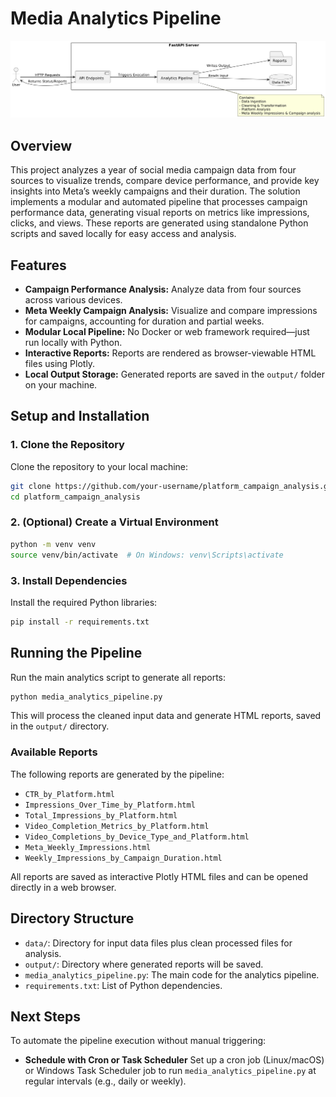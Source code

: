 # Media Analytics Pipeline

![Pipeline Diagram](https://github.com/MrJohn91/platform_campaign_analysis/blob/main/visualization/diagram.png)

## Overview

This project analyzes a year of social media campaign data from four sources to visualize trends, compare device performance, and provide key insights into Meta’s weekly campaigns and their duration. The solution implements a modular and automated pipeline that processes campaign performance data, generating visual reports on metrics like impressions, clicks, and views. These reports are generated using standalone Python scripts and saved locally for easy access and analysis.

## Features

- **Campaign Performance Analysis:** Analyze data from four sources across various devices.
- **Meta Weekly Campaign Analysis:** Visualize and compare impressions for campaigns, accounting for duration and partial weeks.
- **Modular Local Pipeline:** No Docker or web framework required—just run locally with Python.
- **Interactive Reports:** Reports are rendered as browser-viewable HTML files using Plotly.
- **Local Output Storage:** Generated reports are saved in the `output/` folder on your machine.

## Setup and Installation

### 1. Clone the Repository

Clone the repository to your local machine:

```bash
git clone https://github.com/your-username/platform_campaign_analysis.git
cd platform_campaign_analysis
````

### 2. (Optional) Create a Virtual Environment

```bash
python -m venv venv
source venv/bin/activate  # On Windows: venv\Scripts\activate
```

### 3. Install Dependencies

Install the required Python libraries:

```bash
pip install -r requirements.txt
```

## Running the Pipeline

Run the main analytics script to generate all reports:

```bash
python media_analytics_pipeline.py
```

This will process the cleaned input data and generate HTML reports, saved in the `output/` directory.

### Available Reports

The following reports are generated by the pipeline:

* `CTR_by_Platform.html`
* `Impressions_Over_Time_by_Platform.html`
* `Total_Impressions_by_Platform.html`
* `Video_Completion_Metrics_by_Platform.html`
* `Video_Completions_by_Device_Type_and_Platform.html`
* `Meta_Weekly_Impressions.html`
* `Weekly_Impressions_by_Campaign_Duration.html`

All reports are saved as interactive Plotly HTML files and can be opened directly in a web browser.

## Directory Structure

* `data/`: Directory for input data files plus clean processed files for analysis.
* `output/`: Directory where generated reports will be saved.
* `media_analytics_pipeline.py`: The main code for the analytics pipeline.
* `requirements.txt`: List of Python dependencies.

## Next Steps

To automate the pipeline execution without manual triggering:

* **Schedule with Cron or Task Scheduler**
  Set up a cron job (Linux/macOS) or Windows Task Scheduler job to run `media_analytics_pipeline.py` at regular intervals (e.g., daily or weekly).


